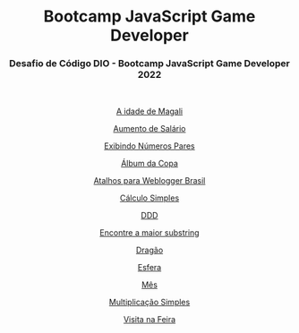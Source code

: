 <h1 align="center">Bootcamp JavaScript Game Developer</h1>

<h3 align="center"> Desafio de Código DIO - Bootcamp JavaScript Game Developer 2022</h3><br>


<center>

[A idade de Magali](Fundamentos%20Aritméticos%20em%20JavaScript/A%20idade%20de%20Magali.js)

[Aumento de Salário](Fundamentos%20Aritméticos%20em%20JavaScript/Aumento%20de%20Salário.js)

[Exibindo Números Pares](Fundamentos%20Aritméticos%20em%20JavaScript/Exibindo%20Numeros%20Pares.js)

[Álbum da Copa](Introdução%20a%20Busca%20e%20Substituição%20em%20JavaScript/Álbum%20da%20Copa.js)

[Atalhos para Weblogger Brasil](Introdução%20a%20Busca%20e%20Substituição%20em%20JavaScript/Atalhos%20para%20o%20Weblogger%20Brasil.js)

[Cálculo Simples](Introdução%20a%20Busca%20e%20Substituição%20em%20JavaScript/Cálculo%20Simples.js)

[DDD](Introdução%20a%20Busca%20e%20Substituição%20em%20JavaScript/DDD.js)

[Encontre a maior substring](Introdução%20a%20Busca%20e%20Substituição%20em%20JavaScript/Encontre%20a%20maior%20substring.js)

[Dragão](Introdução%20a%20Programação%20com%20JavaScript/Dragao.js)

[Esfera](Introdução%20a%20Programação%20com%20JavaScript/Esfera.js)

[Mês](Introdução%20a%20Programação%20com%20JavaScript/Mês.js)

[Multiplicação Simples](Introdução%20a%20Programação%20com%20JavaScript/Multiplicação%20Simples.js)

[Visita na Feira](Introdução%20a%20Programação%20com%20JavaScript/Visita%20na%20Feira.js)











</center>



















